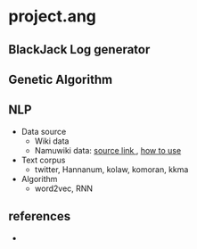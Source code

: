 # project.ang

## BlackJack Log generator

## Genetic Algorithm

## NLP
- Data source
    - Wiki data
    - Namuwiki data: <a href="https://namu.wiki/w/%EB%82%98%EB%AC%B4%EC%9C%84%ED%82%A4:%EB%8D%B0%EC%9D%B4%ED%84%B0%EB%B2%A0%EC%9D%B4%EC%8A%A4%20%EB%8D%A4%ED%94%84"> source link </a>, <a href="https://m.blog.naver.com/PostView.nhn?blogId=gee308&logNo=220868188414&proxyReferer=https%3A%2F%2Fwww.google.co.kr%2F"> how to use</a>
- Text corpus
    - twitter, Hannanum, kolaw, komoran, kkma
- Algorithm 
    - word2vec, RNN


## references
- 